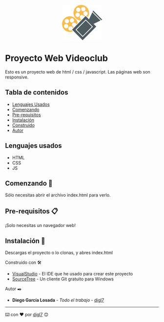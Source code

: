 <p align="center">
  <img src="img/Logo.png" />
</p>



# Proyecto Web Videoclub
Esto es un proyecto web de html / css / javascript. Las páginas web son responsive.

## Tabla de contenidos

* [Lenguajes Usados](#LenguajesUsados)
* [Comenzando](Comenzando)
* [Pre-requisitos](Pre-requisitos)
* [Instalación](Instalación)
* [Construido](Construido)
* [Autor](Autor)

<a name="LenguajesUsados">
  
  <h2> Lenguajes usados </h2>

* HTML
* CSS 
* JS

</a>

<a name="Comenzando">
<h2>  Comenzando 🚀 </h2>
Sólo necesitas abrir el archivo index.html para verlo.
</a>

<a name="Pre-requisitos">
  
<h2> Pre-requisitos 📋 </h2>

</a>

¡Solo necesitas un navegador web! 

<a name="Instalación">
<h2>Instalación 🔧 </h2>

Descargas el proyecto o lo clonas, y abres index.html

</a>

<a name="Construido">
</h2> Construido con 🛠️ </h2>

* [VisualStudio](https://visualstudio.microsoft.com/es/) - El IDE que he usado para crear este proyecto
* [SourceTree](https://www.sourcetreeapp.com/) - Un cliente Git gratuito para Windows

</a>

<a name="Autor">
</h2> Autor ✒️ </h2>
  
* **Diego García Losada** - *Todo el trabajo* - [digl7](https://github.com/digl7/)

</a>

---
⌨️ con ❤️ por [digl7](https://github.com/digl7/) 😊
